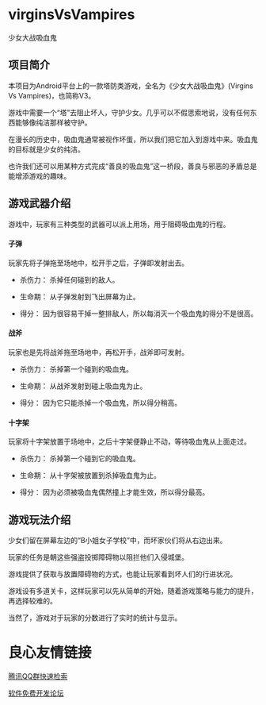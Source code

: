 # virginsVsVampires

少女大战吸血鬼

## 项目简介

本项目为Android平台上的一款塔防类游戏，全名为《少女大战吸血鬼》(Virgins Vs Vampires)，也简称V3。

游戏中需要一个“塔”去阻止坏人，守护少女。几乎可以不假思索地说，没有任何东西能够像纯洁那样被守护。

在漫长的历史中，吸血鬼通常被视作坏蛋，所以我们把它加入到游戏中来。吸血鬼的目标就是少女的纯洁。

也许我们还可以用某种方式完成“善良的吸血鬼”这一桥段，善良与邪恶的矛盾总是能增添游戏的趣味。

## 游戏武器介绍

游戏中，玩家有三种类型的武器可以派上用场，用于阻碍吸血鬼的行程。

#### 子弹

玩家先将子弹拖至场地中，松开手之后，子弹即发射出去。

+ 杀伤力： 杀掉任何碰到的敌人。

+ 生命期： 从子弹发射到飞出屏幕为止。

+ 得分： 因为很容易干掉一整排敌人，所以每消灭一个吸血鬼的得分不是很高。

#### 战斧

玩家也是先将战斧拖至场地中，再松开手，战斧即可发射。

+ 杀伤力： 杀掉第一个碰到的吸血鬼。

+ 生命期： 从战斧发射到碰上吸血鬼为止。

+ 得分： 因为它只能杀掉一个吸血鬼，所以得分稍高。

#### 十字架

玩家将十字架放置于场地中，之后十字架便静止不动，等待吸血鬼从上面走过。

+ 杀伤力： 杀掉第一个碰到它的吸血鬼。

+ 生命期： 从十字架被放置到杀掉吸血鬼为止。

+ 得分： 因为必须被吸血鬼偶然撞上才能生效，所以得分最高。

## 游戏玩法介绍

少女们留在屏幕左边的“B小姐女子学校”中，而坏家伙们将从右边出来。

玩家的任务是朝这些强盗投掷障碍物以阻拦他们入侵城堡。

游戏提供了获取与放置障碍物的方式，也能让玩家看到坏人们的行进状况。

游戏设有多道关卡，这样玩家可以先从简单的开始，随着游戏策略与能力的提升，再选择较难的。

当然了，游戏对于玩家的分数进行了实时的统计与显示。

 # 良心友情链接

[腾讯QQ群快速检索](http://u.720life.cn/s/8cf73f7c)

[软件免费开发论坛](http://u.720life.cn/s/bbb01dc0)